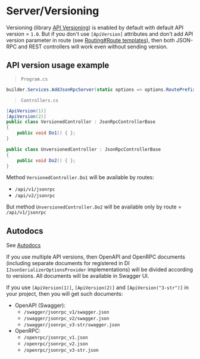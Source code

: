 # Server/Versioning

Versioning (library [API Versioning](https://github.com/dotnet/aspnet-api-versioning)) is enabled by default with default API version = `1.0`.
But if you don't use `[ApiVersion]` attributes and don't add API version parameter in route (see [Routing#Route templates](routing#route-templates)), then both JSON-RPC and REST controllers will work even without sending version.

## API version usage example

> `Program.cs`
```cs
builder.Services.AddJsonRpcServer(static options => options.RoutePrefix = "/api/v{version:apiVersion}/jsonrpc");
```
> `Controllers.cs`
```cs
[ApiVersion(1)]
[ApiVersion(2)]
public class VersionedController : JsonRpcControllerBase
{
    public void Do1() { };
}

public class UnversionedController : JsonRpcControllerBase
{
    public void Do2() { };
}
```
Method `VersionedController.Do1` will be available by routes:
 - `/api/v1/jsonrpc`
 - `/api/v2/jsonrpc`

But method `UnversionedController.Do2` will be available only by route = `/api/v1/jsonrpc`

## Autodocs

See [Autodocs](autodocs)

If you use multiple API versions, then OpenAPI and OpenRPC documents (including separate documents for registered in DI `IJsonSerializerOptionsProvider` implementations) will be divided according to versions.
All documents will be available in Swagger UI.

If you use `[ApiVersion(1)]`, `[ApiVersion(2)]` and `[ApiVersion("3-str")]` in your project, then you will get such documents:
 - OpenAPI (Swagger):
   - `/swagger/jsonrpc_v1/swagger.json`
   - `/swagger/jsonrpc_v2/swagger.json`
   - `/swagger/jsonrpc_v3-str/swagger.json`
 - OpenRPC:
   - `/openrpc/jsonrpc_v1.json`
   - `/openrpc/jsonrpc_v2.json`
   - `/openrpc/jsonrpc_v3-str.json`
